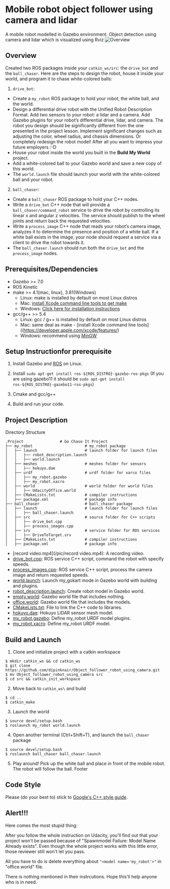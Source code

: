 # Mobile robot object follower using camera and lidar
A mobile robot modelled in Gazebo environment. Object detection using camera and lidar which is visualized using Rviz
![Overview](images/)  
## Overview  
Created two ROS packages inside your `catkin_ws/src`: the `drive_bot` and the `ball_chaser`. Here are the steps to design the robot, house it inside your world, and program it to chase white-colored balls:  
1. `drive_bot`:  
* Create a `my_robot` ROS package to hold your robot, the white ball, and the world.
* Design a differential drive robot with the Unified Robot Description Format. Add two sensors to your robot: a lidar and a camera. Add Gazebo plugins for your robot’s differential drive, lidar, and camera. The robot you design should be significantly different from the one presented in the project lesson. Implement significant changes such as adjusting the color, wheel radius, and chassis dimensions. Or completely redesign the robot model! After all you want to impress your future employers :-D
* House your robot inside the world you built in the **Build My World** project.
* Add a white-colored ball to your Gazebo world and save a new copy of this world.
* The `world.launch` file should launch your world with the white-colored ball and your robot.
2. `ball_chaser`:
* Create a `ball_chaser` ROS package to hold your C++ nodes.
* Write a `drive_bot` C++ node that will provide a `ball_chaser/command_robot` service to drive the robot by controlling its linear x and angular z velocities. The service should publish to the wheel joints and return back the requested velocities.
* Write a `process_image` C++ node that reads your robot’s camera image, analyzes it to determine the presence and position of a white ball. If a white ball exists in the image, your node should request a service via a client to drive the robot towards it.
* The `ball_chaser.launch` should run both the `drive_bot` and the `process_image` nodes.  
## Prerequisites/Dependencies  
* Gazebo >= 7.0  
* ROS Kinetic  
* make >= 4.1(mac, linux), 3.81(Windows)
  * Linux: make is installed by default on most Linux distros
  * Mac: [install Xcode command line tools to get make](https://developer.apple.com/xcode/features/)
  * Windows: [Click here for installation instructions](http://gnuwin32.sourceforge.net/packages/make.htm)
* gcc/g++ >= 5.4
  * Linux: gcc / g++ is installed by default on most Linux distros
  * Mac: same deal as make - [install Xcode command line tools]((https://developer.apple.com/xcode/features/)
  * Windows: recommend using [MinGW](http://www.mingw.org/)
 
## Setup Instructionfor prerequisite  
 
1. Install Gazebo and [ROS](http://wiki.ros.org/ROS/Installation) on Linux.
2. Install `sudo apt-get install ros-${ROS_DISTRO}-gazebo-ros-pkgs`
(If you are using gazebo11 it should be `sudo apt-get install ros-${ROS_DISTRO}-gazebo11-ros-pkgs`)
3. Cmake and gcc/g++

4. Build and run your code.  
## Project Description  
Directory Structure  
```
.Project                # Go Chase It Project
├── my_robot                       # my_robot package
│   ├── launch                     # launch folder for launch files
│   │   ├── robot_description.launch
│   │   ├── world.launch
│   ├── meshes                     # meshes folder for sensors
│   │   ├── hokuyo.dae
│   ├── urdf                       # urdf folder for xarco files
│   │   ├── my_robot.gazebo
│   │   ├── my_robot.xacro
│   ├── world                      # world folder for world files
│   │   ├── UdacityOffice.world
│   ├── CMakeLists.txt             # compiler instructions
│   ├── package.xml                # package info
├── ball_chaser                    # ball_chaser package
│   ├── launch                     # launch folder for launch files
│   │   ├── ball_chaser.launch
│   ├── src                        # source folder for C++ scripts
│   │   ├── drive_bot.cpp
│   │   ├── process_images.cpp
│   ├── srv                        # service folder for ROS services
│   │   ├── DriveToTarget.srv
│   ├── CMakeLists.txt             # compiler instructions
│   ├── package.xml                # package info
```
- [record video.mp4](/pic/record video.mp4): A recording video.  
- [drive_bot.cpp](/catkin_ws/src/ball_chaser/src/drive_bot.cpp): ROS service C++ script, command the robot with specify speeds.  
- [process_images.cpp](/catkin_ws/src/ball_chaser/src/process_images.cpp): ROS service C++ script, process the camera image and return requested speeds.  
- [world.launch](/catkin_ws/src/my_gokart/launch/world.launch): Launch my_gokart mode in Gazebo world with building and plugins.  
- [robot_description.launch](/catkin_ws/src/my_robot/launch/robot_description.launch): Create robot model in Gazebo world. 
- [empty.world](/catkin_ws/src/my_robot/worlds/empty.world): Gazebo world file that includes nothing.  
- [office.world](/catkin_ws/src/my_robot/worlds/office.world): Gazebo world file that includes the models.  
- [CMakeLists.txt](/catkin_ws/src/my_robot/CMakeLists.txt): File to link the C++ code to libraries.  
- [hokuyo.dae](/catkin_ws/src/my_robot/meshes/hokuyo.dae): Hokuyo LiDAR sensor mesh model.  
- [my_robot.gazebo](/catkin_ws/src/my_robot/urdf/my_robot.gazebo): Define my_robot URDF model plugins.  
- [my_robot.xacro](/catkin_ws/src/my_robot/urdf/my_robot.xacro): Define my_robot URDF model.  

## Build and Launch

1. Clone and initialize project with a catkin workspace
```console
$ mkdir catkin_ws && cd catkin_ws
$ git clone https://github.com/dipinknair/Object_follower_robot_using_camera.git
$ mv Object_follower_robot_using_camera src
$ cd src && catkin_init_workspace
```

2. Move back to `catkin_ws\` and build
```
$ cd ..
$ catkin_make
```

3. Launch the world
```
$ source devel/setup.bash
$ roslaunch my_robot world.launch
```

4. Open another terminal (Ctrl+Shift+T), and launch the `ball_chaser` package
```
$ source devel/setup.bash
$ roslaunch ball_chaser ball_chaser.launch
```

5. Play around! Pick up the white ball and place in front of the mobile robot. The robot will follow the ball.
Footer

## Code Style

Please (do your best to) stick to [Google's C++ style guide](https://google.github.io/styleguide/cppguide.html).

## Alert!!!

Here comes the most stupid thing:

After you follow the whole instruction on Udacity, you'll find out that your project won't be passed because of "Spawnmodel Failure: Model Name Already exists". Even though the whole project works with this little error, those reviewer still won't let you pass.

All you have to do is delete everything about ```"<model name='my_robot'>"``` in "office.world" file.

There is nothing mentioned in their instrcutions. Hope this'll help anyone who is in need.
